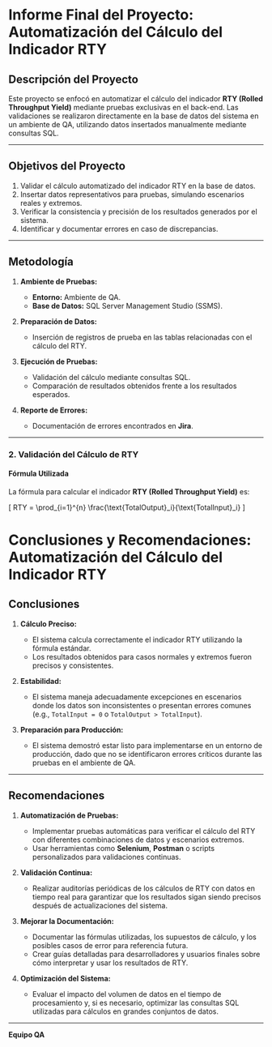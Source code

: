 # Informe Final del Proyecto: Automatización del Cálculo del Indicador RTY

## **Descripción del Proyecto**
Este proyecto se enfocó en automatizar el cálculo del indicador **RTY (Rolled Throughput Yield)** mediante pruebas exclusivas en el back-end. Las validaciones se realizaron directamente en la base de datos del sistema en un ambiente de QA, utilizando datos insertados manualmente mediante consultas SQL.

---

## **Objetivos del Proyecto**
1. Validar el cálculo automatizado del indicador RTY en la base de datos.
2. Insertar datos representativos para pruebas, simulando escenarios reales y extremos.
3. Verificar la consistencia y precisión de los resultados generados por el sistema.
4. Identificar y documentar errores en caso de discrepancias.

---

## **Metodología**
1. **Ambiente de Pruebas:**
   - **Entorno:** Ambiente de QA.
   - **Base de Datos:** SQL Server Management Studio (SSMS).

2. **Preparación de Datos:**
   - Inserción de registros de prueba en las tablas relacionadas con el cálculo del RTY.

3. **Ejecución de Pruebas:**
   - Validación del cálculo mediante consultas SQL.
   - Comparación de resultados obtenidos frente a los resultados esperados.

4. **Reporte de Errores:**
   - Documentación de errores encontrados en **Jira**.

---

### **2. Validación del Cálculo de RTY**

#### **Fórmula Utilizada**
La fórmula para calcular el indicador **RTY (Rolled Throughput Yield)** es:

\[
RTY = \prod_{i=1}^{n} \frac{\text{TotalOutput}_i}{\text{TotalInput}_i}
\]
# Conclusiones y Recomendaciones: Automatización del Cálculo del Indicador RTY

## **Conclusiones**
1. **Cálculo Preciso:** 
   - El sistema calcula correctamente el indicador RTY utilizando la fórmula estándar.
   - Los resultados obtenidos para casos normales y extremos fueron precisos y consistentes.

2. **Estabilidad:**
   - El sistema maneja adecuadamente excepciones en escenarios donde los datos son inconsistentes o presentan errores comunes (e.g., `TotalInput = 0` o `TotalOutput > TotalInput`).

3. **Preparación para Producción:**
   - El sistema demostró estar listo para implementarse en un entorno de producción, dado que no se identificaron errores críticos durante las pruebas en el ambiente de QA.

---

## **Recomendaciones**

1. **Automatización de Pruebas:**
   - Implementar pruebas automáticas para verificar el cálculo del RTY con diferentes combinaciones de datos y escenarios extremos.
   - Usar herramientas como **Selenium**, **Postman** o scripts personalizados para validaciones continuas.

2. **Validación Continua:**
   - Realizar auditorías periódicas de los cálculos de RTY con datos en tiempo real para garantizar que los resultados sigan siendo precisos después de actualizaciones del sistema.

3. **Mejorar la Documentación:**
   - Documentar las fórmulas utilizadas, los supuestos de cálculo, y los posibles casos de error para referencia futura.
   - Crear guías detalladas para desarrolladores y usuarios finales sobre cómo interpretar y usar los resultados de RTY.

4. **Optimización del Sistema:**
   - Evaluar el impacto del volumen de datos en el tiempo de procesamiento y, si es necesario, optimizar las consultas SQL utilizadas para cálculos en grandes conjuntos de datos.

---

**Equipo QA**  
 


